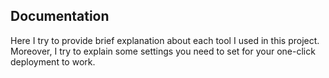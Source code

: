 ## Documentation

Here I try to provide brief explanation about each tool I used in this project. Moreover, I try to explain some settings you need to set for your one-click deployment to work. 